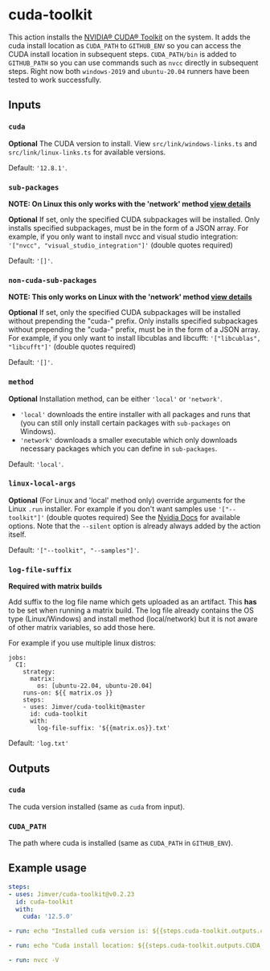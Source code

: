 # cuda-toolkit

This action installs the [NVIDIA® CUDA® Toolkit](https://developer.nvidia.com/cuda-toolkit) on the system. It adds the cuda install location as `CUDA_PATH` to `GITHUB_ENV` so you can access the CUDA install location in subsequent steps. `CUDA_PATH/bin` is added to `GITHUB_PATH` so you can use commands such as `nvcc` directly in subsequent steps. Right now both `windows-2019` and `ubuntu-20.04` runners have been tested to work successfully.

## Inputs

### `cuda`

**Optional** The CUDA version to install. View `src/link/windows-links.ts` and `src/link/linux-links.ts` for available versions.

Default: `'12.8.1'`.

### `sub-packages`

**NOTE: On Linux this only works with the 'network' method [view details](#method)**

**Optional**
If set, only the specified CUDA subpackages will be installed.
Only installs specified subpackages, must be in the form of a JSON array. For example, if you only want to install nvcc and visual studio integration: `'["nvcc", "visual_studio_integration"]'` (double quotes required)

Default: `'[]'`.

### `non-cuda-sub-packages`

**NOTE: This only works on Linux with the 'network' method [view details](#method)**

**Optional**
If set, only the specified CUDA subpackages will be installed without prepending the "cuda-" prefix.
Only installs specified subpackages without prepending the "cuda-" prefix, must be in the form of a JSON array. For example, if you only want to install libcublas and libcufft: `'["libcublas", "libcufft"]'` (double quotes required)

Default: `'[]'`.

### `method`

**Optional**
Installation method, can be either `'local'` or `'network'`.

- `'local'` downloads the entire installer with all packages and runs that (you can still only install certain packages with `sub-packages` on Windows).
- `'network'` downloads a smaller executable which only downloads necessary packages which you can define in `sub-packages`.

Default: `'local'`.

### `linux-local-args`

**Optional**
(For Linux and 'local' method only) override arguments for the Linux `.run` installer. For example if you don't want samples use `'["--toolkit"]'` (double quotes required)
See the [Nvidia Docs](https://docs.nvidia.com/cuda/cuda-installation-guide-linux/index.html#runfile-advanced) for available options. Note that the `--silent` option is already always added by the action itself.

Default: `'["--toolkit", "--samples"]'`.

### `log-file-suffix`

**Required with matrix builds**

Add suffix to the log file name which gets uploaded as an artifact. This **has** to be set when running a matrix build.
The log file already contains the OS type (Linux/Windows) and install method (local/network) but it is not aware of other matrix variables, so add those here.

For example if you use multiple linux distros:

```
jobs:
  CI:
    strategy:
      matrix:
        os: [ubuntu-22.04, ubuntu-20.04]
    runs-on: ${{ matrix.os }}
    steps:
    - uses: Jimver/cuda-toolkit@master
      id: cuda-toolkit
      with:
        log-file-suffix: '${{matrix.os}}.txt'

```

Default: `'log.txt'`

## Outputs

### `cuda`

The cuda version installed (same as `cuda` from input).

### `CUDA_PATH`

The path where cuda is installed (same as `CUDA_PATH` in `GITHUB_ENV`).

## Example usage

```yaml
steps:
- uses: Jimver/cuda-toolkit@v0.2.23
  id: cuda-toolkit
  with:
    cuda: '12.5.0'

- run: echo "Installed cuda version is: ${{steps.cuda-toolkit.outputs.cuda}}"

- run: echo "Cuda install location: ${{steps.cuda-toolkit.outputs.CUDA_PATH}}"

- run: nvcc -V
```
